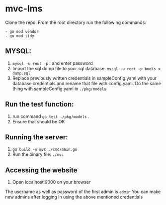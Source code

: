 # mvc-lms

Clone the repo. From the root directory run the following commands:
```
- go mod vendor
- go mod tidy
```
## MYSQL:
1. `mysql -u root -p` : and enter password
2. Import the sql dump file to your sql database: `mysql -u root -p books < dump.sql`
3. Replace previously written credentials in sampleConfig.yaml with your database credentials and rename that file with config.yaml. Do the same thing with sampleConfig.yaml in `./pkg/models`

## Run the test function:
1. run command `go test ./pkg/models` .
2. Ensure that should be OK 

## Running the server:
1. `go build -o mvc ./cmd/main.go`
2.  Run the binary file: `./mvc`

## Accessing the website
1. Open localhost:9000 on your browser

The username as well as password of the first admin is `admin` 
You can make new admins after logging in using the above mentioned credentials